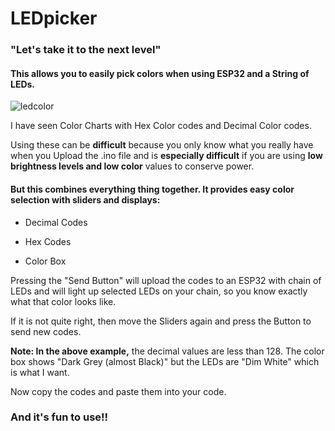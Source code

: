 # LEDpicker

### "Let's take it to the next level"

#### This allows you to easily pick colors when using ESP32 and a String of LEDs.

![ledcolor](https://github.com/user-attachments/assets/9ebe9d09-8b2b-4ac8-802b-5c9fc22b6131)

I have seen Color Charts with Hex Color codes and Decimal Color codes.

Using these can be **difficult** because you only know what you really have when you Upload the .ino file and is **especially difficult** if you are using **low brightness levels and low color** values to conserve power.

#### But this combines everything thing together.  It provides easy color selection with sliders and displays:

+ Decimal Codes

+ Hex Codes

+ Color Box

Pressing the "Send Button" will upload the codes to an ESP32 with chain of LEDs and will light up selected LEDs on your chain, so you know exactly what that color looks like.

If it is not quite right, then move the Sliders again and press the Button to send new codes.

**Note: In the above example,** the decimal values are less than 128. The color box shows "Dark Grey (almost Black)" but the LEDs are "Dim White" which is what I want.

Now copy the codes and paste them into your code.

### And it's fun to use!!
